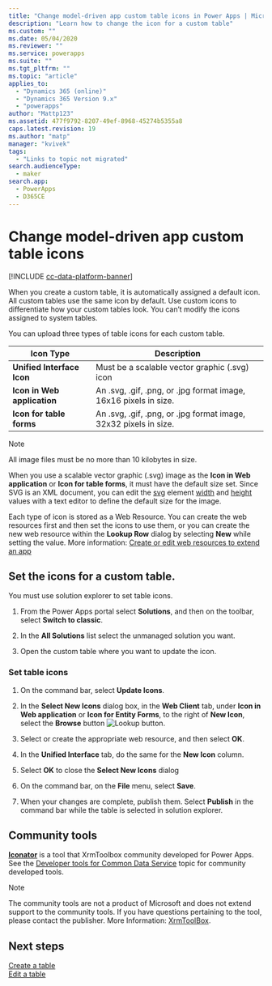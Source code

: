 ```yaml
---
title: "Change model-driven app custom table icons in Power Apps | MicrosoftDocs"
description: "Learn how to change the icon for a custom table"
ms.custom: ""
ms.date: 05/04/2020
ms.reviewer: ""
ms.service: powerapps
ms.suite: ""
ms.tgt_pltfrm: ""
ms.topic: "article"
applies_to: 
  - "Dynamics 365 (online)"
  - "Dynamics 365 Version 9.x"
  - "powerapps"
author: "Mattp123"
ms.assetid: 477f9792-8207-49ef-8968-45274b5355a8
caps.latest.revision: 19
ms.author: "matp"
manager: "kvivek"
tags: 
  - "Links to topic not migrated"
search.audienceType: 
  - maker
search.app: 
  - PowerApps
  - D365CE
---
```

# Change model-driven app custom table icons 

[!INCLUDE [cc-data-platform-banner](../../includes/cc-data-platform-banner.md)]

When you create a custom table, it is automatically assigned a default icon. All custom tables use the same icon by default. Use custom icons to differentiate how your custom tables look. You can’t modify the icons assigned to system tables.  
  
 You can upload three types of table icons for each custom table. 

|Icon Type  |Description  |
|---------|---------|
|**Unified Interface Icon**|Must be a scalable vector graphic (.svg) icon |
|**Icon in Web application**|An .svg, .gif, .png, or .jpg format image, 16x16 pixels in size.|
|**Icon for table forms**|An .svg, .gif, .png, or .jpg format image, 32x32 pixels in size.|

> [!NOTE]
> All image files must be no more than 10 kilobytes in size.
>
> When you use a scalable vector graphic (.svg) image as the **Icon in Web application** or **Icon for table forms**, it must have the default size set. Since SVG is an XML document, you can edit the [svg](https://developer.mozilla.org/docs/Web/SVG/Element/svg) element [width](https://developer.mozilla.org/docs/Web/SVG/Attribute/width) and [height](https://developer.mozilla.org/docs/Web/SVG/Attribute/height) values with a text editor to define the default size for the image.

Each type of icon is stored as a Web Resource. You can create the web resources first and then set the icons to use them, or you can create the new web resource within the **Lookup Row** dialog by selecting **New** while setting the value. More information: [Create or edit web resources to extend an app](create-edit-web-resources.md)

## Set the icons for a custom table.

You must use solution explorer to set table icons.

1. From the Power Apps portal select **Solutions**, and then on the toolbar, select **Switch to classic**.

2. In the **All Solutions** list select the unmanaged solution you want.

3. Open the custom table where you want to update the icon.

### Set table icons

1. On the command bar, select **Update Icons**.  
  
2. In the **Select New Icons** dialog box, in the **Web Client** tab, under **Icon in Web application** or **Icon for Entity Forms**, to the right of **New Icon**, select the **Browse** button ![Lookup button](media/lookup-button-4.gif).
3. Select or create the appropriate web resource, and then select **OK**. 
4. In the **Unified Interface** tab, do the same for the **New Icon** column.
5. Select **OK** to close the **Select New Icons** dialog
6. On the command bar, on the **File** menu, select **Save**.  
7. When your changes are complete, publish them. Select **Publish** in the command bar while the table is selected in solution explorer.
  
## Community tools

**[Iconator](https://www.xrmtoolbox.com/plugins/MscrmTools.Iconator/)** is a tool that XrmToolbox community developed for Power Apps. See the [Developer tools for Common Data Service](/powerapps/developer/common-data-service/developer-tools) topic for community developed tools.

> [!NOTE]
> The community tools are not a product of Microsoft and does not extend support to the community tools. 
> If you have questions pertaining to the tool, please contact the publisher. More Information: [XrmToolBox](https://www.xrmtoolbox.com).

## Next steps  
[Create a table](../common-data-service/create-edit-entities.md)<br />
[Edit a table](../common-data-service/edit-entities.md)
